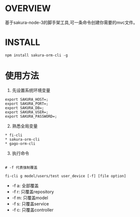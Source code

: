 # OVERVIEW

基于sakura-node-3的脚手架工具,可一条命令创建你需要的mvc文件。

# INSTALL

`npm install sakura-orm-cli -g`

# 使用方法

1. 先设置系统环境变量

```shell
export SAKURA_HOST=;
export SAKURA_PORT=;
export SAKURA_DB=;
export SAKURA_USER=;
export SAKURA_PASSWORD=;
```

2. 熟悉全局变量

```
* fi-cli
* sakura-orm-cli
* gago-orm-cli
```

3. 执行命令 

```shell

# -f 代表强制覆盖

fi-cli g model/users/test user_device [-f] [file option]

```

* -f a: 全部覆盖
* -f r: 只覆盖repository
* -f m: 只覆盖model
* -f s: 只覆盖service
* -f c: 只覆盖controller
